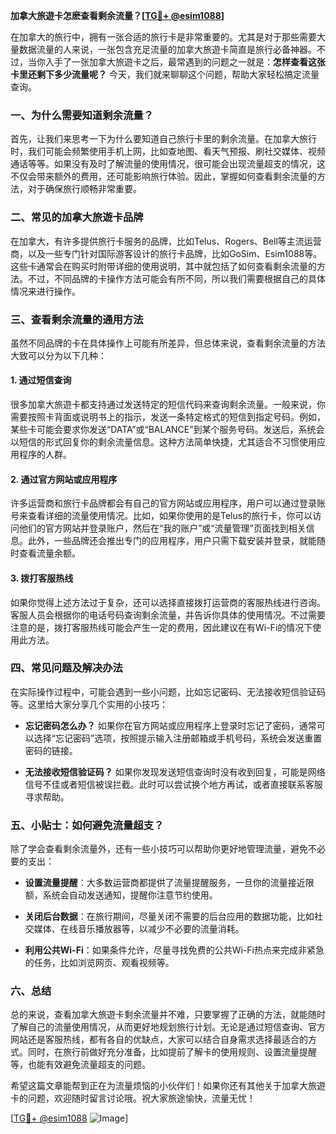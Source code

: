 **加拿大旅遊卡怎麽查看剩余流量？[[TG💪+ @esim1088](https://t.me/s/esim1088)]**

在加拿大的旅行中，拥有一张合适的旅行卡是非常重要的。尤其是对于那些需要大量数据流量的人来说，一张包含充足流量的加拿大旅遊卡简直是旅行必备神器。不过，当你入手了一张加拿大旅遊卡之后，最常遇到的问题之一就是：**怎样查看这张卡里还剩下多少流量呢？** 今天，我们就来聊聊这个问题，帮助大家轻松搞定流量查询。

### 一、为什么需要知道剩余流量？

首先，让我们来思考一下为什么要知道自己旅行卡里的剩余流量。在加拿大旅行时，我们可能会频繁使用手机上网，比如查地图、看天气预报、刷社交媒体、视频通话等等。如果没有及时了解流量的使用情况，很可能会出现流量超支的情况，这不仅会带来额外的费用，还可能影响旅行体验。因此，掌握如何查看剩余流量的方法，对于确保旅行顺畅非常重要。

### 二、常见的加拿大旅遊卡品牌

在加拿大，有许多提供旅行卡服务的品牌，比如Telus、Rogers、Bell等主流运营商，以及一些专门针对国际游客设计的旅行卡品牌，比如GoSim、Esim1088等。这些卡通常会在购买时附带详细的使用说明，其中就包括了如何查看剩余流量的方法。不过，不同品牌的卡操作方法可能会有所不同，所以我们需要根据自己的具体情况来进行操作。

### 三、查看剩余流量的通用方法

虽然不同品牌的卡在具体操作上可能有所差异，但总体来说，查看剩余流量的方法大致可以分为以下几种：

#### 1. **通过短信查询**
  
很多加拿大旅遊卡都支持通过发送特定的短信代码来查询剩余流量。一般来说，你需要按照卡背面或说明书上的指示，发送一条特定格式的短信到指定号码。例如，某些卡可能会要求你发送“DATA”或“BALANCE”到某个服务号码。发送后，系统会以短信的形式回复你的剩余流量信息。这种方法简单快捷，尤其适合不习惯使用应用程序的人群。

#### 2. **通过官方网站或应用程序**

许多运营商和旅行卡品牌都会有自己的官方网站或应用程序，用户可以通过登录账号来查看详细的流量使用情况。比如，如果你使用的是Telus的旅行卡，你可以访问他们的官方网站并登录账户，然后在“我的账户”或“流量管理”页面找到相关信息。此外，一些品牌还会推出专门的应用程序，用户只需下载安装并登录，就能随时查看流量余额。

#### 3. **拨打客服热线**

如果你觉得上述方法过于复杂，还可以选择直接拨打运营商的客服热线进行咨询。客服人员会根据你的电话号码查询剩余流量，并告诉你具体的使用情况。不过需要注意的是，拨打客服热线可能会产生一定的费用，因此建议在有Wi-Fi的情况下使用此方法。

### 四、常见问题及解决办法

在实际操作过程中，可能会遇到一些小问题，比如忘记密码、无法接收短信验证码等。这里给大家分享几个实用的小技巧：

- **忘记密码怎么办？** 如果你在官方网站或应用程序上登录时忘记了密码，通常可以选择“忘记密码”选项，按照提示输入注册邮箱或手机号码，系统会发送重置密码的链接。
  
- **无法接收短信验证码？** 如果你发现发送短信查询时没有收到回复，可能是网络信号不佳或者短信被误拦截。此时可以尝试换个地方再试，或者直接联系客服寻求帮助。

### 五、小贴士：如何避免流量超支？

除了学会查看剩余流量外，还有一些小技巧可以帮助你更好地管理流量，避免不必要的支出：

- **设置流量提醒**：大多数运营商都提供了流量提醒服务，一旦你的流量接近限额，系统会自动发送通知，提醒你注意节约使用。
  
- **关闭后台数据**：在旅行期间，尽量关闭不需要的后台应用的数据功能，比如社交媒体、在线音乐播放器等，以减少不必要的流量消耗。

- **利用公共Wi-Fi**：如果条件允许，尽量寻找免费的公共Wi-Fi热点来完成非紧急的任务，比如浏览网页、观看视频等。

### 六、总结

总的来说，查看加拿大旅遊卡剩余流量并不难，只要掌握了正确的方法，就能随时了解自己的流量使用情况，从而更好地规划旅行计划。无论是通过短信查询、官方网站还是客服热线，都有各自的优缺点，大家可以结合自身需求选择最适合的方式。同时，在旅行前做好充分准备，比如提前了解卡的使用规则、设置流量提醒等，也能有效避免流量超支的问题。

希望这篇文章能帮到正在为流量烦恼的小伙伴们！如果你还有其他关于加拿大旅遊卡的问题，欢迎随时留言讨论哦。祝大家旅途愉快，流量无忧！

[[TG💪+ @esim1088](https://t.me/s/esim1088) ![Image](https://i.postimg.cc/4NQfJmqS/Snipaste-2025-05-13-00-14-12.png)]